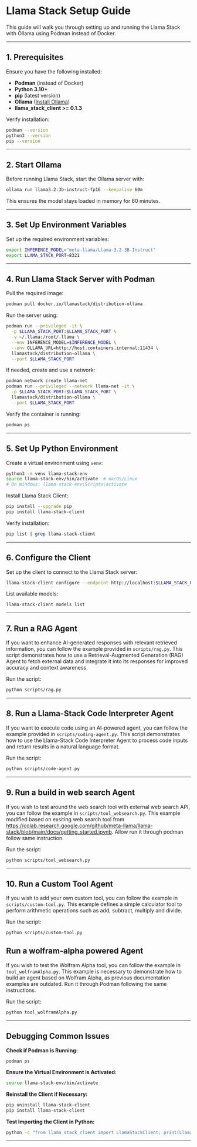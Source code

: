 # Llama Stack Setup Guide

This guide will walk you through setting up and running the Llama Stack with Ollama using Podman instead of Docker.

---

## **1. Prerequisites**
Ensure you have the following installed:
- **Podman** (instead of Docker)
- **Python 3.10+**
- **pip** (latest version)
- **Ollama** ([Install Ollama](https://ollama.com/download))
- **llama_stack_client >= 0.1.3**

Verify installation:
```bash
podman --version
python3 --version
pip --version
```

---

## **2. Start Ollama**
Before running Llama Stack, start the Ollama server with:
```bash
ollama run llama3.2:3b-instruct-fp16 --keepalive 60m
```
This ensures the model stays loaded in memory for 60 minutes.

---

## **3. Set Up Environment Variables**
Set up the required environment variables:
```bash
export INFERENCE_MODEL="meta-llama/Llama-3.2-3B-Instruct"
export LLAMA_STACK_PORT=8321
```

---

## **4. Run Llama Stack Server with Podman**
Pull the required image:
```bash
podman pull docker.io/llamastack/distribution-ollama
```
Run the server using:
```bash
podman run --privileged -it \
  -p $LLAMA_STACK_PORT:$LLAMA_STACK_PORT \
  -v ~/.llama:/root/.llama \
  --env INFERENCE_MODEL=$INFERENCE_MODEL \
  --env OLLAMA_URL=http://host.containers.internal:11434 \
  llamastack/distribution-ollama \
  --port $LLAMA_STACK_PORT
```
If needed, create and use a network:
```bash
podman network create llama-net
podman run --privileged --network llama-net -it \
  -p $LLAMA_STACK_PORT:$LLAMA_STACK_PORT \
  llamastack/distribution-ollama \
  --port $LLAMA_STACK_PORT
```

Verify the container is running:
```bash
podman ps
```

---

## **5. Set Up Python Environment**
Create a virtual environment using `venv`:
```bash
python3 -m venv llama-stack-env
source llama-stack-env/bin/activate  # macOS/Linux
# On Windows: llama-stack-env\Scripts\activate
```
Install Llama Stack Client:
```bash
pip install --upgrade pip
pip install llama-stack-client
```
Verify installation:
```bash
pip list | grep llama-stack-client
```

---

## **6. Configure the Client**
Set up the client to connect to the Llama Stack server:
```bash
llama-stack-client configure --endpoint http://localhost:$LLAMA_STACK_PORT
```
List available models:
```bash
llama-stack-client models list
```

---

## **7. Run a RAG Agent**
If you want to enhance AI-generated responses with relevant retrieved information, you can follow the example provided in `scripts/rag.py`. This script demonstrates how to use a Retrieval-Augmented Generation (RAG) Agent to fetch external data and integrate it into its responses for improved accuracy and context awareness.

Run the script:
```bash
python scripts/rag.py
```

---
## **8. Run a Llama-Stack Code Interpreter Agent**
If you want to execute code using an AI-powered agent, you can follow the example provided in `scripts/coding-agent.py`. This script demonstrates how to use the Llama-Stack Code Interpreter Agent to process code inputs and return results in a natural language format.

Run the script:
```bash
python scripts/code-agent.py
```
---
## **9. Run a build in web search Agent**

If you wish to test around the web search tool with external web search API, you can follow the example in `scripts/tool_websearch.py`. This example modified based on exsiting web search tool from https://colab.research.google.com/github/meta-llama/llama-stack/blob/main/docs/getting_started.ipynb. Allow run it through podman follow same instruction.

Run the script:

```bash
python scripts/tool_websearch.py
```
---
## **10. Run a Custom Tool Agent**

If you wish to add your own custom tool, you can follow the example in `scripts/custom-tool.py`. This example defines a simple calculator tool to perform arithmetic operations such as add, subtract, multiply and divide.

Run the script:

```bash
python scripts/custom-tool.py
```
## **Run a wolfram-alpha powered Agent**

If you wish to test the Wolfram Alpha tool, you can follow the example in `tool_wolframAlpha.py`. This example is necessary to demonstrate how to build an agent based on Wolfram Alpha, as previous documentation examples are outdated. Run it through Podman following the same instructions.

Run the script:

```bash
python tool_wolframAlpha.py
```
---
## **Debugging Common Issues**
**Check if Podman is Running:**
```bash
podman ps
```

**Ensure the Virtual Environment is Activated:**
```bash
source llama-stack-env/bin/activate
```

**Reinstall the Client if Necessary:**
```bash
pip uninstall llama-stack-client
pip install llama-stack-client
```

**Test Importing the Client in Python:**
```bash
python -c "from llama_stack_client import LlamaStackClient; print(LlamaStackClient)"
```

---
